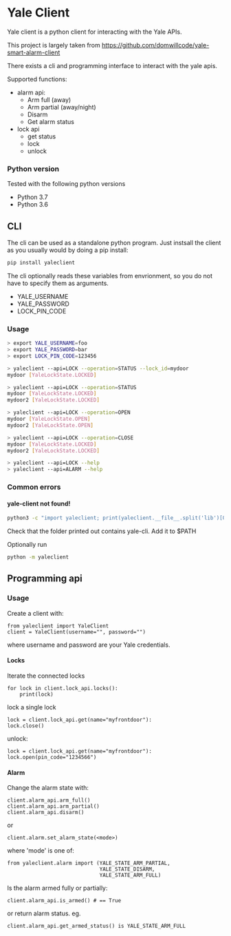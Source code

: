 # Yale Client
Yale client is a python client for interacting with the Yale APIs.

This project is largely taken from https://github.com/domwillcode/yale-smart-alarm-client

There exists a cli and programming interface to interact with the yale apis.

Supported functions:
- alarm api:
    - Arm full (away)
    - Arm partial (away/night)
    - Disarm
    - Get alarm status
- lock api
    - get status
    - lock
    - unlock

### Python version
Tested with the following python versions
* Python 3.7
* Python 3.6

## CLI
The cli can be used as a standalone python program.  Just instsall the client as you usually would
by doing a pip install:
```bash
pip install yaleclient
```
The cli optionally reads these variables from envrionment, so you do not have to 
specify them as arguments.
* YALE_USERNAME
* YALE_PASSWORD
* LOCK_PIN_CODE

### Usage
```bash
> export YALE_USERNAME=foo
> export YALE_PASSWORD=bar
> export LOCK_PIN_CODE=123456

> yaleclient --api=LOCK --operation=STATUS --lock_id=mydoor
mydoor [YaleLockState.LOCKED]

> yaleclient --api=LOCK --operation=STATUS
mydoor [YaleLockState.LOCKED]
mydoor2 [YaleLockState.LOCKED]

> yaleclient --api=LOCK --operation=OPEN
mydoor [YaleLockState.OPEN]
mydoor2 [YaleLockState.OPEN]

> yaleclient --api=LOCK --operation=CLOSE
mydoor [YaleLockState.LOCKED]
mydoor2 [YaleLockState.LOCKED]

> yaleclient --api=LOCK --help
> yaleclient --api=ALARM --help
```

### Common errors
#### yale-client not found!
```bash
python3 -c "import yaleclient; print(yaleclient.__file__.split('lib')[0] + 'bin/')"
```
Check that the folder printed out contains yale-cli.  Add it to $PATH

Optionally run
````bash
python -m yaleclient
````

## Programming api
### Usage
Create a client with:
```
from yaleclient import YaleClient
client = YaleClient(username="", password="")
```
where username and password are your Yale credentials.

#### Locks
Iterate the connected locks
```pyhon
for lock in client.lock_api.locks():
    print(lock)
```

lock a single lock
```pyhon
lock = client.lock_api.get(name="myfrontdoor"):
lock.close()
```

unlock:
```pyhon
lock = client.lock_api.get(name="myfrontdoor"):
lock.open(pin_code="1234566")
```


#### Alarm
Change the alarm state with:
```
client.alarm_api.arm_full()
client.alarm_api.arm_partial()
client.alarm_api.disarm()
```
or 
```
client.alarm.set_alarm_state(<mode>)
```
where 'mode' is one of:
```
from yaleclient.alarm import (YALE_STATE_ARM_PARTIAL,
                              YALE_STATE_DISARM,
                              YALE_STATE_ARM_FULL)
```

Is the alarm armed fully or partially:
```
client.alarm_api.is_armed() # == True
```

or return alarm status. eg.
```
client.alarm_api.get_armed_status() is YALE_STATE_ARM_FULL
```

